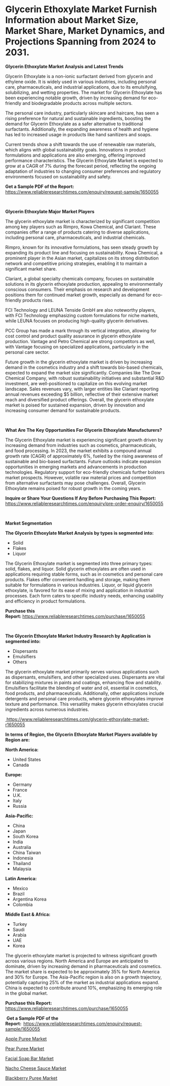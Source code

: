 <p><h1>Glycerin Ethoxylate Market Furnish Information about Market Size, Market Share, Market Dynamics, and Projections Spanning from 2024 to 2031.</h1></p><p><strong>Glycerin Ethoxylate Market Analysis and Latest Trends</strong></p>
<p><p>Glycerin Ethoxylate is a non-ionic surfactant derived from glycerin and ethylene oxide. It is widely used in various industries, including personal care, pharmaceuticals, and industrial applications, due to its emulsifying, solubilizing, and wetting properties. The market for Glycerin Ethoxylate has been experiencing notable growth, driven by increasing demand for eco-friendly and biodegradable products across multiple sectors.</p><p>The personal care industry, particularly skincare and haircare, has seen a rising preference for natural and sustainable ingredients, boosting the demand for Glycerin Ethoxylate as a safer alternative to traditional surfactants. Additionally, the expanding awareness of health and hygiene has led to increased usage in products like hand sanitizers and soaps.</p><p>Current trends show a shift towards the use of renewable raw materials, which aligns with global sustainability goals. Innovations in product formulations and applications are also emerging, offering improved performance characteristics. The Glycerin Ethoxylate Market is expected to grow at a CAGR of 7% during the forecast period, reflecting the ongoing adaptation of industries to changing consumer preferences and regulatory environments focused on sustainability and safety.</p></p>
<p><strong>Get a Sample PDF of the Report:&nbsp;</strong> <a href="https://www.reliableresearchtimes.com/enquiry/request-sample/1650055?utm_campaign=1287&utm_medium=2&utm_source=Github&utm_content=ia&utm_term=26092024&utm_id=glycerin-ethoxylate">https://www.reliableresearchtimes.com/enquiry/request-sample/1650055</a></p>
<p>&nbsp;</p>
<p><strong>Glycerin Ethoxylate Major Market Players</strong></p>
<p><p>The glycerin ethoxylate market is characterized by significant competition among key players such as Rimpro, Kowa Chemical, and Clariant. These companies offer a range of products catering to diverse applications, including personal care, pharmaceuticals, and industrial chemicals. </p><p>Rimpro, known for its innovative formulations, has seen steady growth by expanding its product line and focusing on sustainability. Kowa Chemical, a prominent player in the Asian market, capitalizes on its strong distribution network and competitive pricing strategies, enabling it to maintain a significant market share.</p><p>Clariant, a global specialty chemicals company, focuses on sustainable solutions in its glycerin ethoxylate production, appealing to environmentally conscious consumers. Their emphasis on research and development positions them for continued market growth, especially as demand for eco-friendly products rises.</p><p>FCI Technology and LEUNA Tenside GmbH are also noteworthy players, with FCI Technology emphasizing custom formulations for niche markets, while LEUNA focuses on producing high-quality glycerin derivatives.</p><p>PCC Group has made a mark through its vertical integration, allowing for cost control and product quality assurance in glycerin ethoxylate production. Vantage and Petro Chemical are strong competitors as well, with Vantage focusing on specialized applications, particularly in the personal care sector.</p><p>Future growth in the glycerin ethoxylate market is driven by increasing demand in the cosmetics industry and a shift towards bio-based chemicals, expected to expand the market size significantly. Companies like The Dow Chemical Company, with robust sustainability initiatives and substantial R&D investment, are well-positioned to capitalize on this evolving market landscape. Sales revenues vary, with larger entities like Clariant reporting annual revenues exceeding $5 billion, reflective of their extensive market reach and diversified product offerings. Overall, the glycerin ethoxylate market is poised for sustained expansion, driven by innovation and increasing consumer demand for sustainable products.</p></p>
<p>&nbsp;</p>
<p><strong>What Are The Key Opportunities For Glycerin Ethoxylate Manufacturers?</strong></p>
<p><p>The Glycerin Ethoxylate market is experiencing significant growth driven by increasing demand from industries such as cosmetics, pharmaceuticals, and food processing. In 2023, the market exhibits a compound annual growth rate (CAGR) of approximately 6%, fueled by the rising awareness of sustainable and bio-based surfactants. Future outlooks indicate expansion opportunities in emerging markets and advancements in production technologies. Regulatory support for eco-friendly chemicals further bolsters market prospects. However, volatile raw material prices and competition from alternative surfactants may pose challenges. Overall, Glycerin Ethoxylate remains poised for robust growth in the coming years.</p></p>
<p><strong>Inquire or Share Your Questions If Any Before Purchasing This Report:</strong> <a href="https://www.reliableresearchtimes.com/enquiry/pre-order-enquiry/1650055?utm_campaign=1287&utm_medium=2&utm_source=Github&utm_content=ia&utm_term=26092024&utm_id=glycerin-ethoxylate">https://www.reliableresearchtimes.com/enquiry/pre-order-enquiry/1650055</a></p>
<p>&nbsp;</p>
<p><strong>Market Segmentation</strong></p>
<p><strong>The Glycerin Ethoxylate Market Analysis by types is segmented into:</strong></p>
<p><ul><li>Solid</li><li>Flakes</li><li>Liquor</li></ul></p>
<p><p>The Glycerin Ethoxylate market is segmented into three primary types: solid, flakes, and liquor. Solid glycerin ethoxylates are often used in applications requiring stable forms, such as in cosmetics and personal care products. Flakes offer convenient handling and storage, making them suitable for formulations in various industries. Liquor, or liquid glycerin ethoxylate, is favored for its ease of mixing and application in industrial processes. Each form caters to specific industry needs, enhancing usability and efficiency in product formulations.</p></p>
<p><strong>Purchase this Report:&nbsp;</strong><a href="https://www.reliableresearchtimes.com/purchase/1650055?utm_campaign=1287&utm_medium=2&utm_source=Github&utm_content=ia&utm_term=26092024&utm_id=glycerin-ethoxylate">https://www.reliableresearchtimes.com/purchase/1650055</a></p>
<p>&nbsp;</p>
<p><strong>The Glycerin Ethoxylate Market Industry Research by Application is segmented into:</strong></p>
<p><ul><li>Dispersants</li><li>Emulsifiers</li><li>Others</li></ul></p>
<p><p>The glycerin ethoxylate market primarily serves various applications such as dispersants, emulsifiers, and other specialized uses. Dispersants are vital for stabilizing mixtures in paints and coatings, enhancing flow and stability. Emulsifiers facilitate the blending of water and oil, essential in cosmetics, food products, and pharmaceuticals. Additionally, other applications include detergents and personal care products, where glycerin ethoxylates improve texture and performance. This versatility makes glycerin ethoxylates crucial ingredients across numerous industries.</p></p>
<p><a href="https://www.reliableresearchtimes.com/glycerin-ethoxylate-market-r1650055?utm_campaign=1287&utm_medium=2&utm_source=Github&utm_content=ia&utm_term=26092024&utm_id=glycerin-ethoxylate">&nbsp;https://www.reliableresearchtimes.com/glycerin-ethoxylate-market-r1650055</a></p>
<p><strong>In terms of Region, the Glycerin Ethoxylate Market Players available by Region are:</strong></p>
<p>
    <p> <strong> North America: </strong>
        <ul>
            <li>United States</li>
            <li>Canada</li>
        </ul>
        </p> 
    <p> <strong> Europe: </strong>
        <ul>
            <li>Germany</li>
            <li>France</li>
            <li>U.K.</li>
            <li>Italy</li>
            <li>Russia</li>
        </ul>
        </p> 
    <p> <strong> Asia-Pacific: </strong>
        <ul>
            <li>China</li>
            <li>Japan</li>
            <li>South Korea</li>
            <li>India</li>
            <li>Australia</li>
            <li>China Taiwan</li>
            <li>Indonesia</li>
            <li>Thailand</li>
            <li>Malaysia</li>
        </ul>
        </p> 
    <p> <strong> Latin America: </strong>
        <ul>
            <li>Mexico</li>
            <li>Brazil</li>
            <li>Argentina Korea</li>
            <li>Colombia</li>
        </ul>
        </p> 
    <p> <strong> Middle East & Africa: </strong>
        <ul>
            <li>Turkey</li>
            <li>Saudi</li>
            <li>Arabia</li>
            <li>UAE</li>
            <li>Korea</li>
        </ul>
    </p>
    </p>
<p><p>The glycerin ethoxylate market is projected to witness significant growth across various regions. North America and Europe are anticipated to dominate, driven by increasing demand in pharmaceuticals and cosmetics. The market share is expected to be approximately 35% for North America and 30% for Europe. The Asia-Pacific region is also on a growth trajectory, potentially capturing 25% of the market as industrial applications expand. China is expected to contribute around 10%, emphasizing its emerging role in the global market.</p></p>
<p><strong>Purchase this Report: </strong><a href="https://www.reliableresearchtimes.com/purchase/1650055?utm_campaign=1287&utm_medium=2&utm_source=Github&utm_content=ia&utm_term=26092024&utm_id=glycerin-ethoxylate">https://www.reliableresearchtimes.com/purchase/1650055</a></p>
<p>&nbsp;<strong>Get a Sample PDF of the Report:&nbsp;&nbsp;</strong><a href="https://www.reliableresearchtimes.com/enquiry/request-sample/1650055?utm_campaign=1287&utm_medium=2&utm_source=Github&utm_content=ia&utm_term=26092024&utm_id=glycerin-ethoxylate">https://www.reliableresearchtimes.com/enquiry/request-sample/1650055</a></p>
<p><strong></strong></p>
<p><p><a href="https://www.linkedin.com/pulse/global-apple-puree-market-product-type-application-region-companies-e3vrf?trackingId=1WAQF%2FVDRgm12IiEFcIccw%3D%3D&utm_campaign=1287&utm_medium=2&utm_source=Github&utm_content=ia&utm_term=26092024&utm_id=glycerin-ethoxylate">Apple Puree Market</a></p><p><a href="https://www.linkedin.com/pulse/what-growth-drivers-pear-puree-market-comprehensive-study-products-rzhbf?trackingId=1LMqs3%2BMQiGqkLfni%2F4vOA%3D%3D&utm_campaign=1287&utm_medium=2&utm_source=Github&utm_content=ia&utm_term=26092024&utm_id=glycerin-ethoxylate">Pear Puree Market</a></p><p><a href="https://issuu.com/reportprime-2/docs/facial-soap-bar-market-size-2030.pp_79b98022192110?utm_campaign=1287&utm_medium=2&utm_source=Github&utm_content=ia&utm_term=26092024&utm_id=glycerin-ethoxylate">Facial Soap Bar Market</a></p><p><a href="https://issuu.com/reportprime-2/docs/nacho-cheese-sauce-market-size-2030_512e85f828d946?utm_campaign=1287&utm_medium=2&utm_source=Github&utm_content=ia&utm_term=26092024&utm_id=glycerin-ethoxylate">Nacho Cheese Sauce Market</a></p><p><a href="https://www.linkedin.com/pulse/emerging-trends-blackberry-puree-market-global-outlook-jtohe?trackingId=NOYkNuoDTLWva5EZB88EIQ%3D%3D&utm_campaign=1287&utm_medium=2&utm_source=Github&utm_content=ia&utm_term=26092024&utm_id=glycerin-ethoxylate">Blackberry Puree Market</a></p></p>